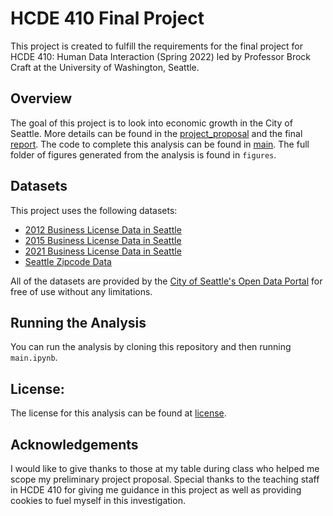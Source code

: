 # HCDE 410 Final Project

This project is created to fulfill the requirements for the final project for HCDE 410: Human Data
Interaction (Spring 2022) led by Professor Brock Craft at the University of Washington, Seattle. 

## Overview

The goal of this project is to look into economic growth in the City of Seattle. More details
can be found in the [project_proposal](project_proposal.ipynb) and the final [report](report.ipynb).
The code to complete this analysis can be found in [main](main.ipynb). The full folder of figures
generated from the analysis is found in `figures`.

## Datasets

This project uses the following datasets:

- [2012 Business License Data in Seattle]
- [2015 Business License Data in Seattle]
- [2021 Business License Data in Seattle]
- [Seattle Zipcode Data]

All of the datasets are provided by the [City of Seattle's Open Data Portal](https://data.seattle.gov/)
for free of use without any limitations.

[2012 Business License Data in Seattle]: https://data.seattle.gov/Finance/2012-Business-License-Data-Updated-June-2013-/qmtq-5rpt
[2015 Business License Data in Seattle]: https://data.seattle.gov/Finance/2015-Active-Business-License-Data/hzyd-nfci
[2021 Business License Data in Seattle]: https://data.seattle.gov/City-Business/Active-Business-License-Tax-Certificate/wnbq-64tb
[Seattle Zipcode Data]: https://data-seattlecitygis.opendata.arcgis.com/datasets/SeattleCityGIS::zip-codes/about

## Running the Analysis

You can run the analysis by cloning this repository and then running `main.ipynb`. 

## License:
 
The license for this analysis can be found at [license](LICENSE.md).

## Acknowledgements

I would like to give thanks to those at my table during class who helped me scope my preliminary 
project proposal. Special thanks to the teaching staff in HCDE 410 for giving me guidance in this
project as well as providing cookies to fuel myself in this investigation.
